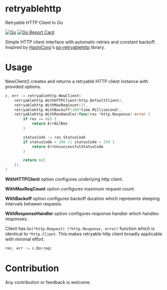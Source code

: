 # retryablehttp
Retryable HTTP Client In Go

[![Go](https://github.com/ermanimer/retryablehttp/actions/workflows/go.yml/badge.svg?branch=main)](https://github.com/ermanimer/retryablehttp/actions/workflows/go.yml)
[![Go Report Card](https://goreportcard.com/badge/github.com/ermanimer/retryablehttp)](https://goreportcard.com/report/github.com/ermanimer/retryablehttp)

Simple HTTP client interface with automatic retries and constant backoff. Inspired by [HashiCorp](https://github.com/hashicorp)'s [go-retryablehttp](https://github.com/hashicorp/go-retryablehttp) library.

# Usage

NewClient() creates and returns a retryable HTTP client instance with provided options.

```go
c, err := retryablehttp.NewClient(
	retryablehttp.WithHTTPClient(http.DefaultClient),
	retryablehttp.WithMaxReqCount(3),
	retryablehttp.WithBackoff(100*time.Millisecond),
	retryablehttp.WithResHandler(func(res *http.Response) error {
		if res == nil {
            return ErrNilRes
        }

        statusCode := res.StatusCode
        if statusCode < 200 || statusCode > 299 {
            return ErrUnsuccessfulStatusCode
        }

        return nil
	}),
)
```

**WithHTTPClient** option configures underlying http client.

**WithMaxReqCount** option configures maximum request count.

**WithBackoff** option configures backoff duration which represents sleeping intervals between requests.

**WithResponseHandler** option configures response handler which handles responses.

Client has `Do(*http.Request) (*http.Response, error)` function which is identical to `*http.Client`. This makes retryable http client broadly applicable with minimal effort.

```go
res, err := c.Do(req)
```

# Contribution

Any contribution or feedback is welcome.